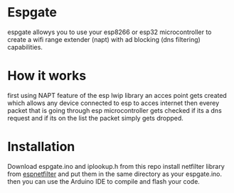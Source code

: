 # Espgate

espgate allowys you to use your esp8266 or esp32 microcontroller to create a wifi range extender 
(napt) with ad blocking (dns filtering) capabilities.

# How it works
first using NAPT feature of the esp lwip library an acces point gets created which allows any device 
connected to esp to acces internet then everey packet that is going through esp microcontroller gets 
checked if its a dns request and if its on the list the packet simply gets dropped.

# Installation
Download espgate.ino and iplookup.h from this repo install netfilter library from [espnetfilter](https://github.com/yippiez/esp-netfilter)
 and put them in the same directory as your espgate.ino. then you can use the Arduino IDE to compile and flash your code. 
